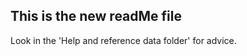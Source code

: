 This is the new readMe file
----------------------------

Look in the 'Help and reference data folder' for advice.
